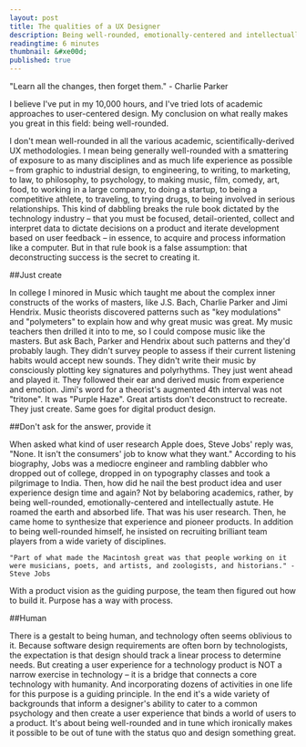 ```yaml
---
layout: post
title: The qualities of a UX Designer
description: Being well-rounded, emotionally-centered and intellectually astute is a good start.
readingtime: 6 minutes
thumbnail: &#xe00d;
published: true
---
```


"Learn all the changes, then forget them." - Charlie Parker
	
I believe I've put in my 10,000 hours, and I've tried lots of academic approaches to user-centered design. My conclusion on what really makes you great in this field: being well-rounded.

I don't mean well-rounded in all the various academic, scientifically-derived UX methodologies. I mean being generally well-rounded with a smattering of exposure to as many disciplines and as much life experience as possible – from graphic to industrial design, to engineering, to writing, to marketing, to law, to philosophy, to psychology, to making music, film, comedy, art, food, to working in a large company, to doing a startup, to being a competitive athlete, to traveling, to trying drugs, to being involved in serious relationships. This kind of dabbling breaks the rule book dictated by the technology industry – that you must be focused, detail-oriented, collect and interpret data to dictate decisions on a product and iterate development based on user feedback – in essence, to acquire and process information like a computer. But in that rule book is a false assumption: that deconstructing success is the secret to creating it.

##Just create

In college I minored in Music which taught me about the complex inner constructs of the works of masters, like J.S. Bach, Charlie Parker and Jimi Hendrix. Music theorists discovered patterns such as "key modulations" and "polymeters" to explain how and why great music was great. My music teachers then drilled it into to me, so I could compose music like the masters. But ask Bach, Parker and Hendrix about such patterns and they'd probably laugh. They didn't survey people to assess if their current listening habits would accept new sounds. They didn't write their music by consciously plotting key signatures and polyrhythms. They just went ahead and played it. They followed their ear and derived music from experience and emotion. Jimi's word for a theorist's augmented 4th interval was not "tritone". It was "Purple Haze". Great artists don't deconstruct to recreate. They just create. Same goes for digital product design.

##Don't ask for the answer, provide it

When asked what kind of user research Apple does, Steve Jobs' reply was, "None. It isn't the consumers' job to know what they want." According to his biography, Jobs was a mediocre engineer and rambling dabbler who dropped out of college, dropped in on typography classes and took a pilgrimage to India. Then, how did he nail the best product idea and user experience design time and again? Not by belaboring academics, rather, by being well-rounded, emotionally-centered and intellectually astute. He roamed the earth and absorbed life. That was his user research. Then, he came home to synthesize that experience and pioneer products. In addition to being well-rounded himself, he insisted on recruiting brilliant team players from a wide variety of disciplines. 

	"Part of what made the Macintosh great was that people working on it were musicians, poets, and artists, and zoologists, and historians." -Steve Jobs

With a product vision as the guiding purpose, the team then figured out how to build it. Purpose has a way with process.

##Human

There is a gestalt to being human, and technology often seems oblivious to it. Because software design requirements are often born by technologists, the expectation is that design should track a linear process to determine needs. But creating a user experience for a technology product is NOT a narrow exercise in technology – it is a bridge that connects a core technology with humanity. And incorporating dozens of activities in one life for this purpose is a guiding principle. In the end it's a wide variety of backgrounds that inform a designer's ability to cater to a common psychology and then create a user experience that binds a world of users to a product. It's about being well-rounded and in tune which ironically makes it possible to be out of tune with the status quo and design something great.